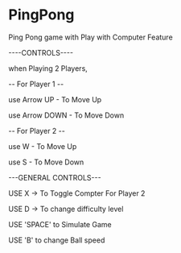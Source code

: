 # PingPong
Ping Pong game with Play with Computer Feature



----CONTROLS----


when Playing 2 Players,


-- For Player 1 --

use Arrow UP - To Move Up

use Arrow DOWN - To Move Down


-- For Player 2 --

use W - To Move Up

use S - To Move Down
 
---GENERAL CONTROLS---

USE X -> To Toggle Compter For Player 2

USE D -> To change difficulty level

USE 'SPACE' to Simulate Game

USE 'B' to change Ball speed
